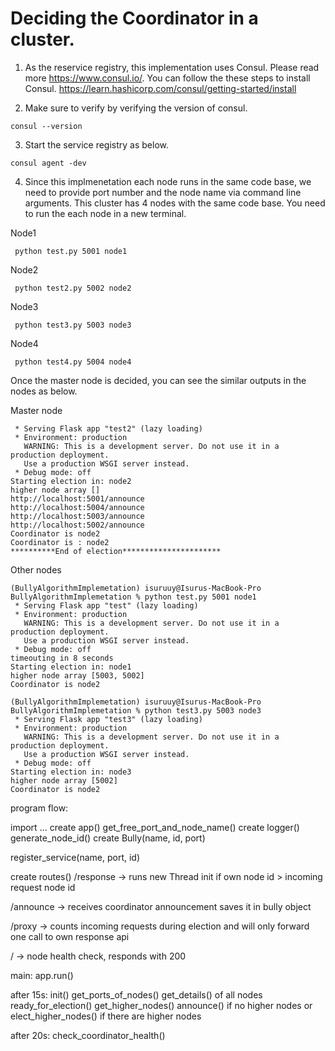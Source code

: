 # Deciding the Coordinator in a cluster. 

1. As the reservice registry, this implementation uses Consul. Please read more https://www.consul.io/. You can follow the these steps to install Consul. https://learn.hashicorp.com/consul/getting-started/install

2. Make sure to verify by verifying the version of consul. 
```
consul --version
```

3. Start the service registry as below. 
```
consul agent -dev
```

4. Since this implmenetation each node runs in the same code base, we need to provide port number and the node name via command line arguments. This cluster has 4 nodes with the same code base. You need to run the each node in a new terminal. 

Node1
```
 python test.py 5001 node1
```

Node2
```
 python test2.py 5002 node2
```

Node3
```
 python test3.py 5003 node3
```

Node4
```
 python test4.py 5004 node4
```

Once the master node is decided, you can see the similar outputs in the nodes as below. 

Master node
```
 * Serving Flask app "test2" (lazy loading)
 * Environment: production
   WARNING: This is a development server. Do not use it in a production deployment.
   Use a production WSGI server instead.
 * Debug mode: off
Starting election in: node2
higher node array []
http://localhost:5001/announce
http://localhost:5004/announce
http://localhost:5003/announce
http://localhost:5002/announce
Coordinator is node2 
Coordinator is : node2
**********End of election**********************

```

Other nodes
```
(BullyAlgorithmImplemetation) isuruuy@Isurus-MacBook-Pro BullyAlgorithmImplemetation % python test.py 5001 node1
 * Serving Flask app "test" (lazy loading)
 * Environment: production
   WARNING: This is a development server. Do not use it in a production deployment.
   Use a production WSGI server instead.
 * Debug mode: off
timeouting in 8 seconds
Starting election in: node1
higher node array [5003, 5002]
Coordinator is node2 

```

```
(BullyAlgorithmImplemetation) isuruuy@Isurus-MacBook-Pro BullyAlgorithmImplemetation % python test3.py 5003 node3
 * Serving Flask app "test3" (lazy loading)
 * Environment: production
   WARNING: This is a development server. Do not use it in a production deployment.
   Use a production WSGI server instead.
 * Debug mode: off
Starting election in: node3
higher node array [5002]
Coordinator is node2 
```



program flow:

import ...
create app()
get_free_port_and_node_name()
create logger()
generate_node_id()
create Bully(name, id, port) 

register_service(name, port, id)

create routes()
  /response
    -> runs new Thread init
      if own node id > incoming request node id

  /announce
    -> receives coordinator announcement
      saves it in bully object
  
  /proxy
    -> counts incoming requests during election and will only forward one call to own response api

  / 
    -> node health check, responds with 200


main: 
  app.run()

after 15s:
  init()
    get_ports_of_nodes()
    get_details() of all nodes
    ready_for_election()
    get_higher_nodes()
      announce()
        if no higher nodes
    or
      elect_higher_nodes()
        if there are higher nodes

    
after 20s: 
  check_coordinator_health()